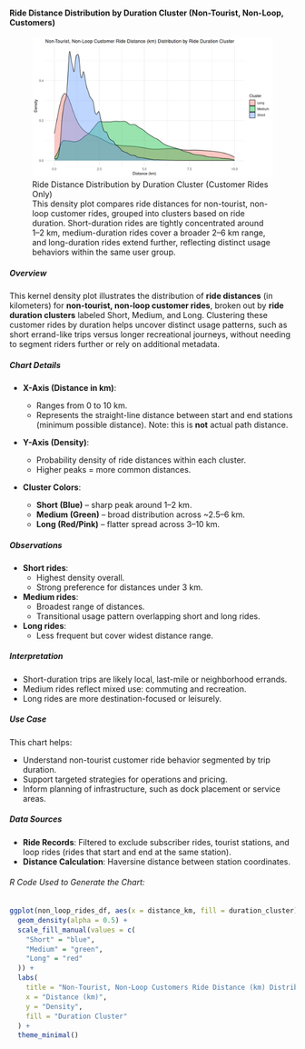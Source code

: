 #### Ride Distance Distribution by Duration Cluster (Non-Tourist, Non-Loop, Customers)

<figure class="float-right">
  <a href="../images/Non-Tourist_Non-Loop_Customer_Ride_Distance_Distribution_by_Ride_Duration_Cluster.png" target="_blank" title="Select image to open full sized chart">
  <img src="../images/thumbnails/Non-Tourist_Non-Loop_Customer_Ride_Distance_Distribution_by_Ride_Duration_Cluster.png" alt="Density plot showing the distribution of ride distances in kilometers for non-tourist, non-loop customer rides, grouped into Short, Medium, and Long duration clusters. Short rides peak around 1–2 km, Medium rides span 2–6 km, and Long rides extend beyond 6 km.">
  </a>
  <figcaption>
    Ride Distance Distribution by Duration Cluster (Customer Rides Only)<br>
    This density plot compares ride distances for non-tourist, non-loop customer rides, grouped into clusters based on ride duration. Short-duration rides are tightly concentrated around 1–2 km, medium-duration rides cover a broader 2–6 km range, and long-duration rides extend further, reflecting distinct usage behaviors within the same user group.
  </figcaption>
</figure>

##### Overview

This kernel density plot illustrates the distribution of **ride distances** (in kilometers) for **non-tourist, non-loop customer rides**, broken out by **ride duration clusters** labeled Short, Medium, and Long. Clustering these customer rides by duration helps uncover distinct usage patterns, such as short errand-like trips versus longer recreational journeys, without needing to segment riders further or rely on additional metadata.

##### Chart Details

- **X-Axis (Distance in km)**:
  - Ranges from 0 to 10 km.
  - Represents the straight-line distance between start and end stations (minimum possible distance). Note: this is **not** actual path distance.

- **Y-Axis (Density)**:
  - Probability density of ride distances within each cluster.
  - Higher peaks = more common distances.

- **Cluster Colors**:
  - **Short (Blue)** – sharp peak around 1–2 km.
  - **Medium (Green)** – broad distribution across ~2.5–6 km.
  - **Long (Red/Pink)** – flatter spread across 3–10 km.

##### Observations

- **Short rides**:
  - Highest density overall.
  - Strong preference for distances under 3 km.
- **Medium rides**:
  - Broadest range of distances.
  - Transitional usage pattern overlapping short and long rides.
- **Long rides**:
  - Less frequent but cover widest distance range.

##### Interpretation

- Short-duration trips are likely local, last-mile or neighborhood errands.
- Medium rides reflect mixed use: commuting and recreation.
- Long rides are more destination-focused or leisurely.

##### Use Case

This chart helps:

- Understand non-tourist customer ride behavior segmented by trip duration.
- Support targeted strategies for operations and pricing.
- Inform planning of infrastructure, such as dock placement or service areas.

##### Data Sources

- **Ride Records**: Filtered to exclude subscriber rides, tourist stations, and loop rides (rides that start and end at the same station).
- **Distance Calculation**: Haversine distance between station coordinates.

###### R Code Used to Generate the Chart:

```r
ggplot(non_loop_rides_df, aes(x = distance_km, fill = duration_cluster)) +
  geom_density(alpha = 0.5) +
  scale_fill_manual(values = c(
    "Short" = "blue",
    "Medium" = "green",
    "Long" = "red"
  )) +
  labs(
    title = "Non-Tourist, Non-Loop Customers Ride Distance (km) Distribution by Ride Duration Cluster",
    x = "Distance (km)",
    y = "Density",
    fill = "Duration Cluster"
  ) +
  theme_minimal()
```


